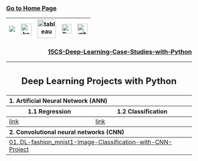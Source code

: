 ### [Go to Home Page](https://github.com/celik-muhammed)

<div align="center">
  
| [![](https://img.shields.io/badge/linkedin-%230077B5.svg?&style=for-the-badge&logo=linkedin&logoColor=white)][Linkedin] | [<img src="https://www.kaggle.com/static/images/site-logo.svg" alt="kaggle" height="28.5"/>][kaggle] | [<img src="https://www.tableau.com/sites/default/files/2021-05/tableau_rgb_500x104.png" alt="tableau" height="50"/>][tableau] | [<picture><source media="(prefers-color-scheme: dark)" srcset="https://theme.zdassets.com/theme_assets/224203/4a55138e21ad44a9c72c8295181c79fe938a2ae6.svg" alt="kaggle" height="26"><img alt="Dark" src="https://cdn-static-1.medium.com/sites/medium.com/about/images/Medium-Logo-Black-RGB-1.svg" alt="kaggle" height="26"></picture>][medium] | [<img src="https://user-images.githubusercontent.com/94930605/160260064-ff3aa908-cbfd-4350-ab28-a26a0b7a1819.png" alt="github_pages" height="28.5"/>][github_pages] |
|:-:|:-:|:-:|:-:|:-:|

<!-- CHANGE-05 .../myname/ myname yerine profil user name yaz -->
[Linkedin]: https://www.linkedin.com/in/çelik-muhammed/ "LinkedIn"
[kaggle]: https://www.kaggle.com/clkmuhammed "Kaggle Page"
[tableau]: https://public.tableau.com/app/profile/celikmuhammed "Tableau Page"
[medium]: https://celik-muhammed.medium.com/ "Medium Page"
[github_pages]: https://celik-muhammed.github.io/ "GitHub Pages"
  
<h3 align='right'>
  
[15CS-Deep-Learning-Case-Studies-with-Python](https://github.com/celik-muhammed/15CS-Deep-Learning-Case-Studies-with-Python/blob/master/README.md)
</h3>

<table>
<thead><tr><th colspan=2><h2 alin='center'>Deep Learning Projects with Python</h2></tr></thead>
<thead align='left'><tr><th colspan=2>1. Artificial Neural Network (ANN)</th></tr></thead>
<thead><tr><th>1.1 Regression</th><th>1.2 Classification</th></tr></thead>
<tbody>
  <tr>
    <td><a href="">link</a></td>
    <td><a href="">link</a></td>
  </tr>
</tbody>
<thead align='left'><tr><th colspan=2>2. Convolutional neural networks (CNN)</th></tr></thead>
<tbody>
  <tr>
    <td colspan=2><a href="https://github.com/celik-muhammed/DL-fashion_mnist1-Image-Classification-with-CNN-Project/blob/master/README.md">01. DL-fashion_mnist1-Image-Classification-with-CNN-Project</a></td>
  </tr>
</tbody>
</table>  
  
</div>

